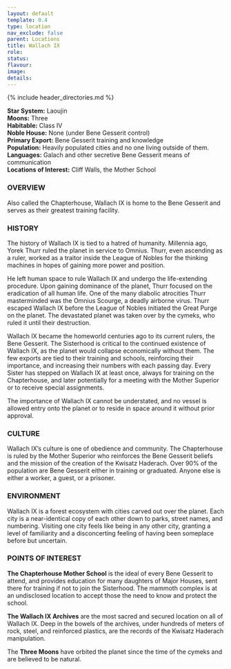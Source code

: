 ```yaml
---
layout: default
template: 0.4
type: location
nav_exclude: false
parent: Locations
title: Wallach IX
role: 
status: 
flavour: 
image: 
details:
---
```

{% include header_directories.md %}

**Star System:** Laoujin  
**Moons:** Three  
**Habitable:** Class IV  
**Noble House:** None (under Bene Gesserit control)  
**Primary Export:** Bene Gesserit training and knowledge  
**Population:** Heavily populated cities and no one living
outside of them.  
**Languages:** Galach and other secretive Bene Gesserit
means of communication  
**Locations of Interest:** Cliff Walls, the Mother School  
### OVERVIEW
Also called the Chapterhouse, Wallach IX is home to the
Bene Gesserit and serves as their greatest training facility.  

### HISTORY
The history of Wallach IX is tied to a hatred of humanity.
Millennia ago, Yorek Thurr ruled the planet in service
to Omnius. Thurr, even ascending as a ruler, worked as
a traitor inside the League of Nobles for the thinking
machines in hopes of gaining more power and position.  

He left human space to rule Wallach IX and undergo
the life-extending procedure. Upon gaining dominance
of the planet, Thurr focused on the eradication of all
human life. One of the many diabolic atrocities Thurr
masterminded was the Omnius Scourge, a deadly
airborne virus. Thurr escaped Wallach IX before the
League of Nobles initiated the Great Purge on the
planet. The devastated planet was taken over by the
cymeks, who ruled it until their destruction.  

Wallach IX became the homeworld centuries ago to
its current rulers, the Bene Gesserit. The Sisterhood
is critical to the continued existence of Wallach IX, as
the planet would collapse economically without them.
The few exports are tied to their training and schools,
reinforcing their importance, and increasing their numbers with each passing day. Every Sister has stepped
on Wallach IX at least once, always for training on the
Chapterhouse, and later potentially for a meeting with
the Mother Superior or to receive special assignments.  

The importance of Wallach IX cannot be understated,
and no vessel is allowed entry onto the planet or to
reside in space around it without prior approval.  

### CULTURE
Wallach IX’s culture is one of obedience and community.
The Chapterhouse is ruled by the Mother Superior who
reinforces the Bene Gesserit beliefs and the mission of the
creation of the Kwisatz Haderach. Over 90% of the population are Bene Gesserit either in training or graduated.
Anyone else is either a worker, a guest, or a prisoner.  

### ENVIRONMENT
Wallach IX is a forest ecosystem with cities carved out
over the planet. Each city is a near-identical copy of
each other down to parks, street names, and numbering. Visiting one city feels like being in any other city,
granting a level of familiarity and a disconcerting feeling
of having been someplace before but uncertain.  

### POINTS OF INTEREST
**The Chapterhouse Mother School** is the ideal of every
Bene Gesserit to attend, and provides education for
many daughters of Major Houses, sent there for training
if not to join the Sisterhood. The mammoth complex is
at an undisclosed location to accept those the need to
know and protect the school.  

**The Wallach IX Archives** are the most sacred and
secured location on all of Wallach IX. Deep in the
bowels of the archives, under hundreds of meters of
rock, steel, and reinforced plastics, are the records of
the Kwisatz Haderach manipulation.  

The **Three Moons** have orbited the planet since the
time of the cymeks and are believed to be natural.